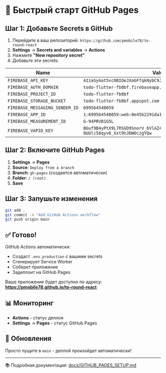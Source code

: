 # 🚀 Быстрый старт GitHub Pages

## Шаг 1: Добавьте Secrets в GitHub

1. Перейдите в ваш репозиторий: `https://github.com/pmobile78/to-round-react`
2. **Settings** → **Secrets and variables** → **Actions**
3. Нажмите **"New repository secret"**
4. Добавьте эти secrets:

| Name | Value |
|------|-------|
| `FIREBASE_API_KEY` | `AIzaSyAat5vcOBIOeJXoGFfqkNybC9J-v0G8yA4` |
| `FIREBASE_AUTH_DOMAIN` | `todo-flutter-fb8bf.firebaseapp.com` |
| `FIREBASE_PROJECT_ID` | `todo-flutter-fb8bf` |
| `FIREBASE_STORAGE_BUCKET` | `todo-flutter-fb8bf.appspot.com` |
| `FIREBASE_MESSAGING_SENDER_ID` | `699564548059` |
| `FIREBASE_APP_ID` | `1:699564548059:web:0e45b2291da108955fd1fe` |
| `FIREBASE_MEASUREMENT_ID` | `G-94PRVB1G5L` |
| `FIREBASE_VAPID_KEY` | `BGuf9B4yPtX9L7RSGD9SnorV_6VlAZ4BWiQgSjD33XhfnGq75x3ev_pTxVj-0UUlc58qyv6_Xxt9hJDWOczgYQw` |

## Шаг 2: Включите GitHub Pages

1. **Settings** → **Pages**
2. **Source**: `Deploy from a branch`
3. **Branch**: `gh-pages` (создается автоматически)
4. **Folder**: `/ (root)`
5. **Save**

## Шаг 3: Запушьте изменения

```bash
git add .
git commit -m "Add GitHub Actions workflow"
git push origin main
```

## ✅ Готово!

GitHub Actions автоматически:
- Создаст `.env.production` с вашими secrets
- Сгенерирует Service Worker
- Соберет приложение
- Задеплоит на GitHub Pages

Ваше приложение будет доступно по адресу:
**https://pmobile78.github.io/to-round-react**

## 📊 Мониторинг

- **Actions** - статус деплоя
- **Settings** → **Pages** - статус GitHub Pages

## 🔄 Обновления

Просто пущите в `main` - деплой произойдет автоматически!

---

📚 Подробная документация: [docs/GITHUB_PAGES_SETUP.md](docs/GITHUB_PAGES_SETUP.md)
